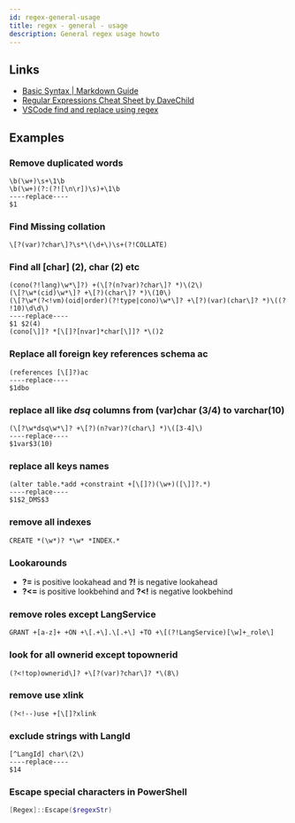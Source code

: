 ```yaml
---
id: regex-general-usage
title: regex - general - usage
description: General regex usage howto
---
```


## Links

- [Basic Syntax | Markdown Guide](https://www.markdownguide.org/basic-syntax)
- [Regular Expressions Cheat Sheet by DaveChild](https://www.cheatography.com/davechild/cheat-sheets/regular-expressions/)
- [VSCode find and replace using regex](https://itnext.io/vscode-find-and-replace-regex-super-powers-c7f8be0fa80f)

## Examples

### Remove duplicated words

```RegEx
\b(\w+)\s+\1\b
\b(\w+)(?:(?![\n\r])\s)+\1\b
----replace----
$1
```

### Find Missing collation

```RegEx
\[?(var)?char\]?\s*\(\d+\)\s+(?!COLLATE)
```

### Find all [char] (2), char (2) etc

```RegEx
(cono(?!lang)\w*\]?) +(\[?(n?var)?char\]? *)\(2\)
(\[?\w*(cid)\w*\]? +\[?)(char\]? *)\(10\)
(\[?\w*(?<!vm)(oid|order)(?!type|cono)\w*\]? +\[?)(var)(char\]? *)\((? !10)\d\d\)
----replace----
$1 $2(4)
(cono[\]]? *[\[]?[nvar]*char[\]]? *\()2
```

### Replace all foreign key references schema ac

```RegEx
(references [\[]?)ac
----replace----
$1dbo
```

### replace all like _dsq_ columns from (var)char (3/4) to varchar(10)

```RegEx
(\[?\w*dsq\w*\]? +\[?)(n?var)?(char\] *)\([3-4]\)
----replace----
$1var$3(10)
```

### replace all keys names

```RegEx
(alter table.*add +constraint +[\[]?)(\w+)([\]]?.*)
----replace----
$1$2_DMS$3
```

### remove all indexes

```RegEx
CREATE *(\w*)? *\w* *INDEX.*
```

### Lookarounds

- **?=** is positive lookahead and **?!** is negative lookahead
- **?<=** is positive lookbehind and **?<!** is negative lookbehind

### remove roles except LangService

```RegEx
GRANT +[a-z]+ +ON +\[.+\].\[.+\] +TO +\[(?!LangService)[\w]+_role\]
```

### look for all ownerid except topownerid

```RegEx
(?<!top)ownerid\]? +\[?(var)?char\]? *\(8\)
```

### remove use xlink

```RegEx
(?<!--)use +[\[]?xlink
```

### exclude strings with LangId

```RegEx
[^LangId] char\(2\)
----replace----
$14
```

### Escape special characters in PowerShell

```PowerShell
[Regex]::Escape($regexStr)
```
